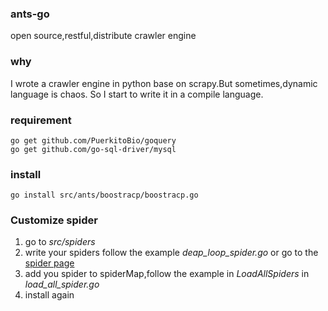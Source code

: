 ### ants-go 
open source,restful,distribute crawler engine
### why
I wrote a crawler engine in python base on scrapy.But sometimes,dynamic language is chaos.
So I start to write it in a compile language.
### requirement
``` shell
go get github.com/PuerkitoBio/goquery
go get github.com/go-sql-driver/mysql
```
### install

``` shell
go install src/ants/boostracp/boostracp.go
```

### Customize spider
1.	go to *src/spiders*
2.	write your spiders follow the example *deap_loop_spider.go* or go to the [spider page](./SPIDER.md)
3.	add you spider to spiderMap,follow the example in *LoadAllSpiders* in *load_all_spider.go*
4.	install again

